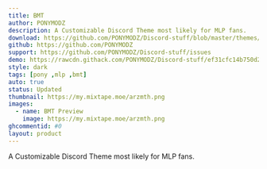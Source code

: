 ```yaml
---
title: BMT
author: PONYMODZ
description: A Customizable Discord Theme most likely for MLP fans.
download: https://github.com/PONYMODZ/Discord-stuff/blob/master/themes/bmt/BMT.theme.css
github: https://github.com/PONYMODZ
support: https://github.com/PONYMODZ/Discord-stuff/issues
demo: https://rawcdn.githack.com/PONYMODZ/Discord-stuff/ef31cfc14b750d24a9726dc55da4fac5e98476c1/themes/bmt/BMT.theme.css
style: dark
tags: [pony ,mlp ,bmt]
auto: true
status: Updated
thumbnail: https://my.mixtape.moe/arzmth.png
images:
  - name: BMT Preview
    image: https://my.mixtape.moe/arzmth.png
ghcommentid: #0
layout: product
---
```

A Customizable Discord Theme most likely for MLP fans.